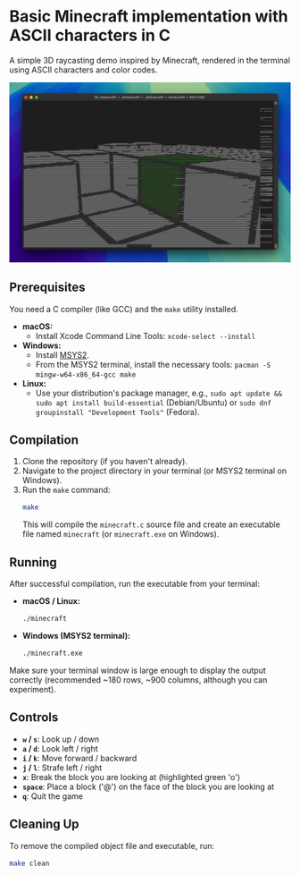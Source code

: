 # Basic Minecraft implementation with ASCII characters in C

A simple 3D raycasting demo inspired by Minecraft, rendered in the terminal using ASCII characters and color codes.

![Gameplay Screenshot](readme_image.png) 

## Prerequisites

You need a C compiler (like GCC) and the `make` utility installed.

*   **macOS:**
    *   Install Xcode Command Line Tools: `xcode-select --install`
*   **Windows:**
    *   Install [MSYS2](https://www.msys2.org/).
    *   From the MSYS2 terminal, install the necessary tools: `pacman -S mingw-w64-x86_64-gcc make`
*   **Linux:**
    *   Use your distribution's package manager, e.g., `sudo apt update && sudo apt install build-essential` (Debian/Ubuntu) or `sudo dnf groupinstall "Development Tools"` (Fedora).

## Compilation

1.  Clone the repository (if you haven't already).
2.  Navigate to the project directory in your terminal (or MSYS2 terminal on Windows).
3.  Run the `make` command:
    ```bash
    make
    ```
    This will compile the `minecraft.c` source file and create an executable file named `minecraft` (or `minecraft.exe` on Windows).

## Running

After successful compilation, run the executable from your terminal:

*   **macOS / Linux:**
    ```bash
    ./minecraft
    ```
*   **Windows (MSYS2 terminal):**
    ```bash
    ./minecraft.exe
    ```

Make sure your terminal window is large enough to display the output correctly (recommended ~180 rows, ~900 columns, although you can experiment).

## Controls

*   **`w` / `s`**: Look up / down
*   **`a` / `d`**: Look left / right
*   **`i` / `k`**: Move forward / backward
*   **`j` / `l`**: Strafe left / right
*   **`x`**: Break the block you are looking at (highlighted green 'o')
*   **`space`**: Place a block ('@') on the face of the block you are looking at
*   **`q`**: Quit the game

## Cleaning Up

To remove the compiled object file and executable, run:

```bash
make clean
```
